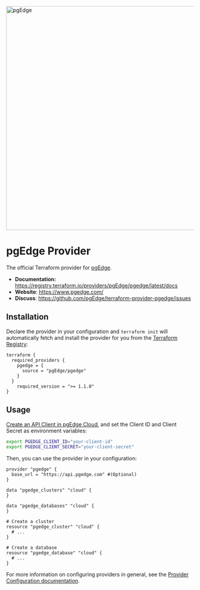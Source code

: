 <img alt="pgEdge" src="https://pgedge-public-assets.s3.amazonaws.com/product/images/pgedge_mark.svg" width="600px">


# pgEdge Provider

The official Terraform provider for [pgEdge](https://www.pgedge.com/).

- **Documentation:** https://registry.terraform.io/providers/pgEdge/pgedge/latest/docs
- **Website**: https://www.pgedge.com/
- **Discuss**: https://github.com/pgEdge/terraform-provider-pgedge/issues

## Installation

Declare the provider in your configuration and `terraform init` will automatically fetch and install the provider for you from the [Terraform Registry](https://registry.terraform.io/providers/pgEdge/pgedge/latest):

```hcl
terraform {
  required_providers {
    pgedge = {
      source = "pgEdge/pgedge"
    }
  }
    required_version = ">= 1.1.0"
}
```

## Usage

[Create an API Client in pgEdge Cloud](https://dev.pgedge.com), and set the Client ID and Client Secret as environment variables:

```sh
export PGEDGE_CLIENT_ID="your-client-id"
export PGEDGE_CLIENT_SECRET="your-client-secret"
```

Then, you can use the provider in your configuration:

```hcl
provider "pgedge" {
  base_url = "https://api.pgedge.com" #(Optional)
}

data "pgedge_clusters" "cloud" {
}

data "pgedge_databases" "cloud" {
}

# Create a cluster
resource "pgedge_cluster" "cloud" {
  # ...
}

# Create a database
resource "pgedge_database" "cloud" {
  # ...
}
```

For more information on configuring providers in general, see the [Provider Configuration documentation](https://developer.hashicorp.com/terraform/language/providers/configuration).